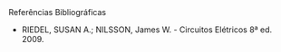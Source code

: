 <div class="cabecalho large">
Referências Bibliográficas
</div>
<div class="conteudo normal">

- RIEDEL, SUSAN A.; NILSSON, James W. - Circuitos Elétricos 8ª ed. 2009.

</div>
